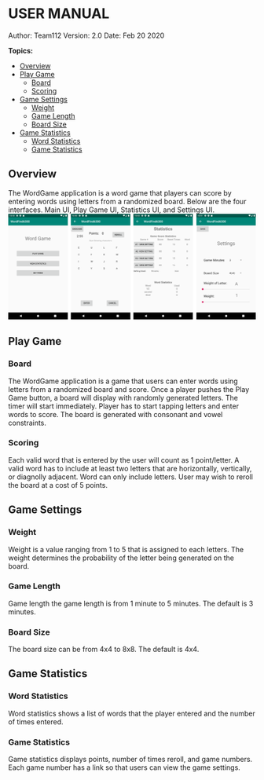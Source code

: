 # USER MANUAL

Author: Team112 Version: 2.0 Date: Feb 20 2020

**Topics:**

* [Overview](#overview)
* [Play Game](#play-game)
    + [Board](#board)
    + [Scoring](#scoring)
* [Game Settings](#game-settings)
    + [Weight](#weight)
    + [Game Length](#game-length)
    + [Board Size](#board-size)
* [Game Statistics](#game-statistics)
    + [Word Statistics](#word-statistics)
    + [Game Statistics](#game-statistics)

## Overview
The WordGame application is a word game that players can score by entering words using letters from a randomized board. 
Below are the four interfaces. Main UI, Play Game UI, Statistics UI, and Settings UI.
![GUI](../images/mergedUI.png) 
 
## Play Game
### Board
The WordGame application is a game that users can enter words using letters from a randomized board and score. Once a player pushes the Play Game button, a board will display with randomly generated letters. The timer will start immediately. Player has to start tapping letters and enter words to score. The board is generated with consonant and vowel constraints.  

### Scoring
Each valid word that is entered by the user will count as 1 point/letter. A valid word has to include at least two letters that are horizontally, vertically, or diagnolly adjacent. Word can only include letters. User may wish to reroll the board at a cost of 5 points. 

## Game Settings
### Weight
Weight is a value ranging from 1 to 5 that is assigned to each letters. The weight determines the probability of the letter being generated on the board. 

### Game Length
Game length the game length is from 1 minute to 5 minutes. The default is 3 minutes.

### Board Size
The board size can be from 4x4 to 8x8. The default is 4x4. 

## Game Statistics
### Word Statistics
Word statistics shows a list of words that the player entered and the number of times entered.

### Game Statistics
Game statistics displays points, number of times reroll, and game numbers. 
Each game number has a link so that users can view the game settings. 


